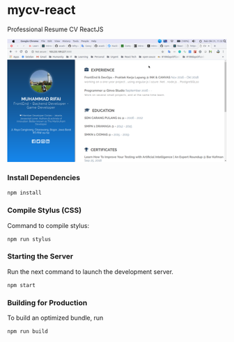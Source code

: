 # mycv-react
Professional Resume CV ReactJS


![gresume](https://github.com/academyyyy12/my-cv/blob/master/cv-martin.png)



### Install Dependencies
```
npm install
```

### Compile Stylus (CSS)
Command to compile stylus:
```
npm run stylus
```

### Starting the Server
Run the next command to launch the development server. 
```
npm start
```

### Building for Production
To build an optimized bundle, run
```
npm run build
```
